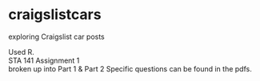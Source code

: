 # craigslistcars
exploring Craigslist car posts

Used R.  
STA 141 Assignment 1  
broken up into Part 1 & Part 2
Specific questions can be found in the pdfs. 
